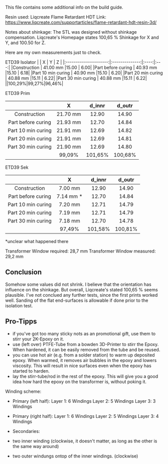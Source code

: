 
This file contains some additional info on the build guide.

Resin used: Liqcreate Flame Retardant HDT 
Link: https://www.liqcreate.com/supportarticles/flame-retardant-hdt-resin-3d/

Notes about shinkage:
The STL was designed without shinkage compensation. 
Liqcreate's Homepage states 100,65 % Shinkage for X and Y, and 100.50 for Z. 

Here are my own measurements just to check.

ETD39 Isolator
|                       |  X             | Y    | Z    |
|:---------------------:|:--------------:|:----:|:---:|
|Construction           |  41.00 mm      |15.00 | 6.00|
|Part before curing     |  40.93 mm      |15.10 | 6.18|
|Part 10 min curing     |  40.90 mm      |15.10 | 6.20|
|Part 20 min curing     |  40.88 mm      |15.11 | 6.22|
|Part 30 min curing     |  40.88 mm      |15.11 | 6.22|
||100,29%|99,27%|96,46%|

ETD39 Prim

|                       |  X             | d_innr | d_outr |
|:---------------------:|:--------------:|:----:|:----:|
|Construction           |  21.70 mm      |12.90 | 14.90|
|Part before curing     |  21.93 mm      |12.70 | 14.84|
|Part 10 min curing     |  21.91 mm      |12.69 | 14.82|
|Part 20 min curing     |  21.91 mm      |12.69 | 14.81|
|Part 30 min curing     |  21.90 mm      |12.69 | 14.80|
||99,09%|101,65%|100,68%|

ETD39 Sek

|                       |  X             | d_innr | d_outr |
|:---------------------:|:--------------:|:----:|:----:|
|Construction           |  7.00 mm       |12.90 | 14.90|
|Part before curing     |  7.14 mm *     |12.70 | 14.84|
|Part 10 min curing     |  7.20 mm       |12.71 | 14.79|
|Part 20 min curing     |  7.19 mm       |12.71 | 14.79|
|Part 30 min curing     |  7.18 mm       |12.70 | 14.78|
||97,49%|101,58%|100,81%|

*unclear what happened there

Transformer Window required: 28,7 mm 
Transformer Window measured: 29,2 mm 

## Conclusion
Somehow some values did not shrink. I believe that the orientation has influence on the shinkage.
But overall, Liqcreate's stated 100,65 % seems plausible. 
I've not conclued any further tests, since the first prints worked well.
Sanding of the flat end-surfaces is allowable if done prior to the isolation test.

## Pro-Tipps
- if you've got too many sticky nots as an promotional gift, use them to stirr your 2K-Epoxy on it. 
- use (left over) PTFE-Tube from a bowden 3D-Printer to stirr the Epoxy. When hardened, it can be easily removed from the tube and be reused.
- you can use hot air (e.g. from a solder station) to warm up deposited epoxy. When warmed, it removes air bubbles in the epoxy and lowers viscosity. This will result in nice surfaces even when the epoxy has started to harden. 
- lay the stirr-tube/rod in the rest of the epoxy. This will give you a good idea how hard the epoxy on the transformer is, without poking it.


Winding scheme:
- Primary (left half): 
Layer 1: 6 Windings
Layer 2: 5 Windings 
Layer 3: 3 Windings
- Primary (right half): 
Layer 1: 6 Windings
Layer 2: 5 Windings 
Layer 3: 4 Windings

- Secondaries:
- two inner winding (clockwise, it doesn't matter, as long as the other is the same way around)
- two outer windungs ontop of the inner windings. (clockwise)



